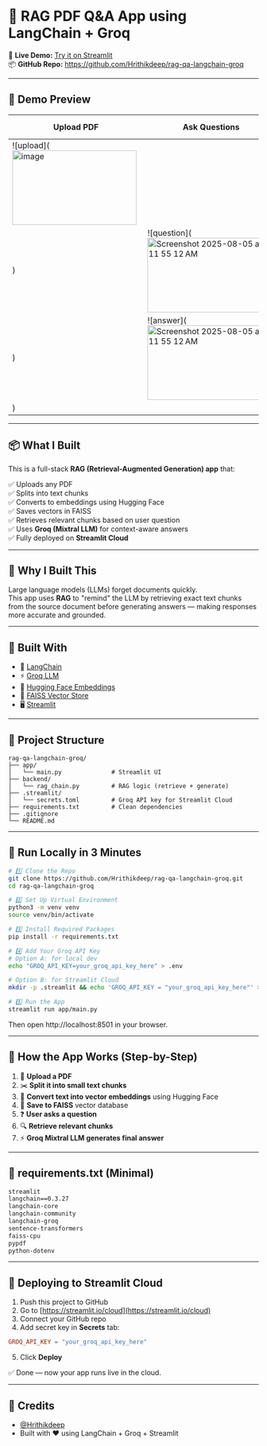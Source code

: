 # 🧠 RAG PDF Q&A App using LangChain + Groq

🚀 **Live Demo:** [Try it on Streamlit](https://rag-app-langchain-groq-jmv7qhq4cpfyzaj9zahwlb.streamlit.app/)  
📦 **GitHub Repo:** https://github.com/Hrithikdeep/rag-qa-langchain-groq

---

## 📸 Demo Preview

| Upload PDF | Ask Questions | Smart Answers |
|------------|----------------|----------------|
| ![upload](<img width="250" height="150" alt="image" src="https://github.com/user-attachments/assets/da3c39fd-5047-4a13-a812-568e2da07f3e" />
) | ![question](<img width="250" height="150" alt="Screenshot 2025-08-05 at 11 55 12 AM" src="https://github.com/user-attachments/assets/6e56414e-a79f-4e4b-a7c9-de72af7c259c" />
) | ![answer](<img width="250" height="150" alt="Screenshot 2025-08-05 at 11 55 12 AM" src="https://github.com/user-attachments/assets/26e18d86-107a-4a9c-b0ee-1eb656fff99d" />
) |

---

## 📦 What I Built

This is a full-stack **RAG (Retrieval-Augmented Generation) app** that:

✅ Uploads any PDF  
✅ Splits into text chunks  
✅ Converts to embeddings using Hugging Face  
✅ Saves vectors in FAISS  
✅ Retrieves relevant chunks based on user question  
✅ Uses **Groq (Mixtral LLM)** for context-aware answers  
✅ Fully deployed on **Streamlit Cloud**

---

## 🧠 Why I Built This

Large language models (LLMs) forget documents quickly.  
This app uses **RAG** to "remind" the LLM by retrieving exact text chunks from the source document before generating answers — making responses more accurate and grounded.

---

## 🔨 Built With

- 🧠 [LangChain](https://github.com/langchain-ai/langchain)
- ⚡ [Groq LLM](https://console.groq.com)
- 🤗 [Hugging Face Embeddings](https://huggingface.co/sentence-transformers)
- 🔎 [FAISS Vector Store](https://github.com/facebookresearch/faiss)
- 🖥️ [Streamlit](https://streamlit.io)

---

## 📁 Project Structure

```
rag-qa-langchain-groq/
├── app/
│   └── main.py              # Streamlit UI
├── backend/
│   └── rag_chain.py         # RAG logic (retrieve + generate)
├── .streamlit/
│   └── secrets.toml         # Groq API key for Streamlit Cloud
├── requirements.txt         # Clean dependencies
├── .gitignore
└── README.md
```

---

## 🧪 Run Locally in 3 Minutes

```bash
# 1️⃣ Clone the Repo
git clone https://github.com/Hrithikdeep/rag-qa-langchain-groq.git
cd rag-qa-langchain-groq

# 2️⃣ Set Up Virtual Environment
python3 -m venv venv
source venv/bin/activate

# 3️⃣ Install Required Packages
pip install -r requirements.txt

# 4️⃣ Add Your Groq API Key
# Option A: for local dev
echo "GROQ_API_KEY=your_groq_api_key_here" > .env

# Option B: for Streamlit Cloud
mkdir -p .streamlit && echo 'GROQ_API_KEY = "your_groq_api_key_here"' > .streamlit/secrets.toml

# 5️⃣ Run the App
streamlit run app/main.py
```

Then open http://localhost:8501 in your browser.

---

## 🤖 How the App Works (Step-by-Step)

1. 📄 **Upload a PDF**
2. ✂️ **Split it into small text chunks**
3. 🤗 **Convert text into vector embeddings** using Hugging Face
4. 🧠 **Save to FAISS** vector database
5. ❓ **User asks a question**
6. 🔍 **Retrieve relevant chunks**
7. ⚡ **Groq Mixtral LLM generates final answer**

---

## 💾 requirements.txt (Minimal)

```txt
streamlit
langchain==0.3.27
langchain-core
langchain-community
langchain-groq
sentence-transformers
faiss-cpu
pypdf
python-dotenv
```

---

## 🚀 Deploying to Streamlit Cloud

1. Push this project to GitHub
2. Go to [https://streamlit.io/cloud](https://streamlit.io/cloud)
3. Connect your GitHub repo
4. Add secret key in **Secrets** tab:

```toml
GROQ_API_KEY = "your_groq_api_key_here"
```

5. Click **Deploy**

✅ Done — now your app runs live in the cloud.

---
## 🙏 Credits

- [@Hrithikdeep](https://github.com/Hrithikdeep)  
- Built with ❤️ using LangChain + Groq + Streamlit
